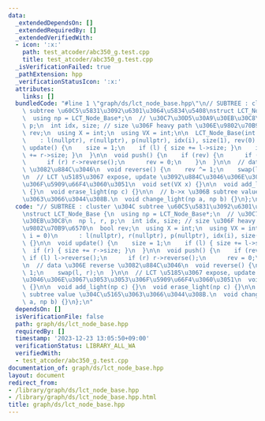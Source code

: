 ```yaml
---
data:
  _extendedDependsOn: []
  _extendedRequiredBy: []
  _extendedVerifiedWith:
  - icon: ':x:'
    path: test_atcoder/abc350_g.test.cpp
    title: test_atcoder/abc350_g.test.cpp
  _isVerificationFailed: true
  _pathExtension: hpp
  _verificationStatusIcon: ':x:'
  attributes:
    links: []
  bundledCode: "#line 1 \"graph/ds/lct_node_base.hpp\"\n// SUBTREE : cluster \u304C\
    \ subtree \u60C5\u5831\u3092\u6301\u3064\u5834\u5408\nstruct LCT_Node_Base {\n\
    \  using np = LCT_Node_Base*;\n  // \u30C7\u30D5\u30A9\u30EB\u30C8\n  np l, r,\
    \ p;\n  int idx, size; // size \u306F heavy path \u306E\u9802\u70B9\u6570\n  bool\
    \ rev;\n  using X = int;\n  using VX = int;\n\n  LCT_Node_Base(int i = 0)\n  \
    \    : l(nullptr), r(nullptr), p(nullptr), idx(i), size(1), rev(0) {}\n\n  void\
    \ update() {\n    size = 1;\n    if (l) { size += l->size; }\n    if (r) { size\
    \ += r->size; }\n  }\n\n  void push() {\n    if (rev) {\n      if (l) l->reverse();\n\
    \      if (r) r->reverse();\n      rev = 0;\n    }\n  }\n\n  // data \u306E reverse\
    \ \u3082\u884C\u3046\n  void reverse() {\n    rev ^= 1;\n    swap(l, r);\n  }\n\
    \n  // LCT \u5185\u3067 expose, update \u3092\u884C\u3046\u306E\u3067\u3053\u3053\
    \u306F\u5909\u66F4\u3060\u3051\n  void set(VX x) {}\n\n  void add_light(np c)\
    \ {}\n  void erase_light(np c) {}\n\n  // b->x \u306B subtree value \u304C\u5165\
    \u3063\u3066\u3044\u308B.\n  void change_light(np a, np b) {}\n};\n"
  code: "// SUBTREE : cluster \u304C subtree \u60C5\u5831\u3092\u6301\u3064\u5834\u5408\
    \nstruct LCT_Node_Base {\n  using np = LCT_Node_Base*;\n  // \u30C7\u30D5\u30A9\
    \u30EB\u30C8\n  np l, r, p;\n  int idx, size; // size \u306F heavy path \u306E\
    \u9802\u70B9\u6570\n  bool rev;\n  using X = int;\n  using VX = int;\n\n  LCT_Node_Base(int\
    \ i = 0)\n      : l(nullptr), r(nullptr), p(nullptr), idx(i), size(1), rev(0)\
    \ {}\n\n  void update() {\n    size = 1;\n    if (l) { size += l->size; }\n  \
    \  if (r) { size += r->size; }\n  }\n\n  void push() {\n    if (rev) {\n     \
    \ if (l) l->reverse();\n      if (r) r->reverse();\n      rev = 0;\n    }\n  }\n\
    \n  // data \u306E reverse \u3082\u884C\u3046\n  void reverse() {\n    rev ^=\
    \ 1;\n    swap(l, r);\n  }\n\n  // LCT \u5185\u3067 expose, update \u3092\u884C\
    \u3046\u306E\u3067\u3053\u3053\u306F\u5909\u66F4\u3060\u3051\n  void set(VX x)\
    \ {}\n\n  void add_light(np c) {}\n  void erase_light(np c) {}\n\n  // b->x \u306B\
    \ subtree value \u304C\u5165\u3063\u3066\u3044\u308B.\n  void change_light(np\
    \ a, np b) {}\n};\n"
  dependsOn: []
  isVerificationFile: false
  path: graph/ds/lct_node_base.hpp
  requiredBy: []
  timestamp: '2023-12-23 13:05:50+09:00'
  verificationStatus: LIBRARY_ALL_WA
  verifiedWith:
  - test_atcoder/abc350_g.test.cpp
documentation_of: graph/ds/lct_node_base.hpp
layout: document
redirect_from:
- /library/graph/ds/lct_node_base.hpp
- /library/graph/ds/lct_node_base.hpp.html
title: graph/ds/lct_node_base.hpp
---
```

